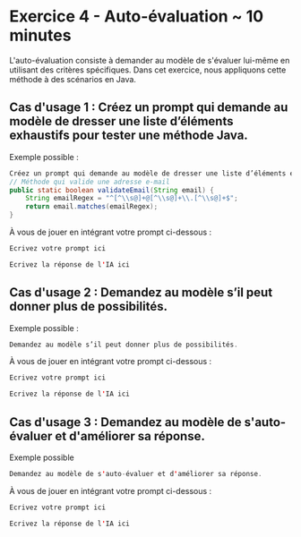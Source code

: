 # Exercice 4 - Auto-évaluation ~ 10 minutes

L'auto-évaluation consiste à demander au modèle de s'évaluer lui-même en utilisant des critères spécifiques. Dans cet exercice, nous appliquons cette méthode à des scénarios en Java.

## Cas d'usage 1 : Créez un prompt qui demande au modèle de dresser une liste d’éléments exhaustifs pour tester une méthode Java.

Exemple possible :

```java
Créez un prompt qui demande au modèle de dresser une liste d’éléments exhaustifs pour tester une méthode Java.
// Méthode qui valide une adresse e-mail
public static boolean validateEmail(String email) {
    String emailRegex = "^[^\\s@]+@[^\\s@]+\\.[^\\s@]+$";
    return email.matches(emailRegex);
}
```

À vous de jouer en intégrant votre prompt ci-dessous :


```java
Ecrivez votre prompt ici
```

```java
Ecrivez la réponse de l'IA ici
```

## Cas d'usage 2 : Demandez au modèle s’il peut donner plus de possibilités.

Exemple possible :

```java
Demandez au modèle s’il peut donner plus de possibilités.
```

À vous de jouer en intégrant votre prompt ci-dessous :

```java
Ecrivez votre prompt ici
```

```java
Ecrivez la réponse de l'IA ici
```
## Cas d'usage 3 : Demandez au modèle de s'auto-évaluer et d'améliorer sa réponse.

Exemple possible

```java
Demandez au modèle de s'auto-évaluer et d'améliorer sa réponse.
```

À vous de jouer en intégrant votre prompt ci-dessous :

```java
Ecrivez votre prompt ici
```

```java
Ecrivez la réponse de l'IA ici
```
